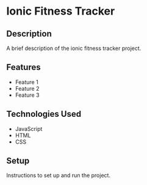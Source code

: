 # Ionic Fitness Tracker

## Description

A brief description of the ionic fitness tracker project.

## Features

- Feature 1
- Feature 2
- Feature 3

## Technologies Used

- JavaScript
- HTML
- CSS

## Setup

Instructions to set up and run the project.
